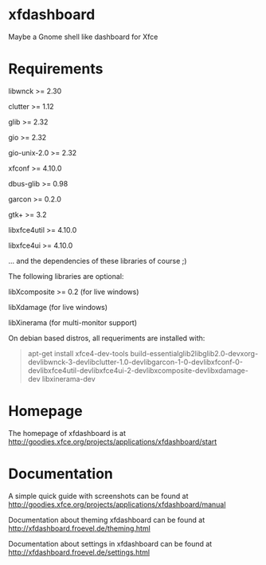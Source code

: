 xfdashboard
===========

Maybe a Gnome shell like dashboard for Xfce


Requirements
============

libwnck >= 2.30

clutter >= 1.12

glib >= 2.32

gio >= 2.32

gio-unix-2.0 >= 2.32

xfconf >= 4.10.0

dbus-glib >= 0.98

garcon >= 0.2.0

gtk+ >= 3.2

libxfce4util >= 4.10.0

libxfce4ui >= 4.10.0

... and the dependencies of these libraries of course ;)


The following libraries are optional:

libXcomposite >= 0.2 (for live windows)

libXdamage (for live windows)

libXinerama (for multi-monitor support)


On debian based distros, all requeriments are installed with:

> apt-get install xfce4-dev-tools build-essentialglib2libglib2.0-devxorg-devlibwnck-3-devlibclutter-1.0-devlibgarcon-1-0-devlibxfconf-0-devlibxfce4util-devlibxfce4ui-2-devlibxcomposite-devlibxdamage-dev libxinerama-dev

Homepage
========

The homepage of xfdashboard is at http://goodies.xfce.org/projects/applications/xfdashboard/start


Documentation
=============

A simple quick guide with screenshots can be found at http://goodies.xfce.org/projects/applications/xfdashboard/manual

Documentation about theming xfdashboard can be found at http://xfdashboard.froevel.de/theming.html

Documentation about settings in xfdashboard can be found at http://xfdashboard.froevel.de/settings.html
